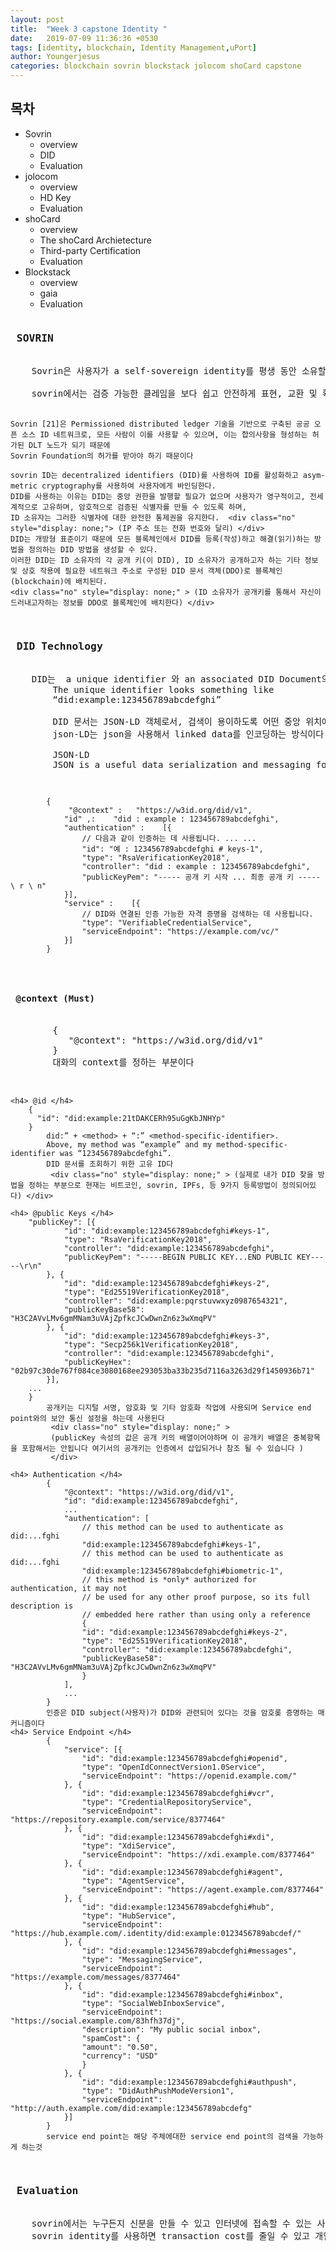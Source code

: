```yaml
---
layout: post
title:  "Week 3 capstone Identity "
date:   2019-07-09 11:36:36 +0530
tags: [identity, blockchain, Identity Management,uPort]
author: Youngerjesus
categories: blockchain sovrin blockstack jolocom shoCard capstone 
---
```


<h2 id="목차"> 목차 </h2>
<ul>
    <li> Sovrin  
        <ul> 
            <li> overview </li>
            <li> DID </li>
            <li> Evaluation </li>
        </ul>   
    </li>
    <li> jolocom 
        <ul> 
            <li> overview </li>
            <li> HD Key </li>
            <li> Evaluation </li>
        </ul>   
    </li>
    <li> shoCard
        <ul> 
            <li> overview </li>
            <li> The shoCard Archietecture </li>
            <li> Third-party Certification </li>
            <li> Evaluation </li>
        </ul>   
    </li>
    <li> Blockstack 
        <ul> 
            <li> overview </li>
            <li> gaia </li>
            <li> Evaluation </li>
        </ul>   
    </li>
</ul>
<pre style="white-space: pre;
    word-break: break-word;">
<h3> SOVRIN  </h3>
    Sovrin은 사용자가 a self-sovereign identity를 평생 동안 소유할 수 있도록 하고, 이를 저장하기 위해 중앙 당국에 의존하지 않는다는 것을 의미한다.
     <div class="no" style="display: none;" > 그리고 사용자가 그들을 관리할 수 있고 그들이 어떤 정보를 공개할 것인지 선택할 수 있다. 
    제3자가 웹 상에서 확인한 은행 계좌 정보, 교육 자격, 의료 데이터, 기타 종류의 기계 판독 가능한 개인 정보를 표현하는 것은 현재 어렵다. 이러한 종류의 데이터를 흔히 검증 가능한 청구라고 한다. 
    </div>
    sovrin에서는 검증 가능한 클레임을 보다 쉽고 안전하게 표현, 교환 및 확인할 수 있고 그들이 어떤 정보를 공개하고 교환할것인지를 선택할 수 있다.

    Sovrin [21]은 Permissioned distributed ledger 기술을 기반으로 구축된 공공 오픈 소스 ID 네트워크로, 모든 사람이 이를 사용할 수 있으며, 이는 합의사항을 형성하는 허가된 DLT 노드가 되기 때문에 
    Sovrin Foundation의 허가를 받아야 하기 때문이다
    
    sovrin ID는 decentralized identifiers (DID)를 사용하여 ID를 활성화하고 asym-metric cryptography를 사용하여 사용자에게 바인딩한다.
    DID를 사용하는 이유는 DID는 중앙 권한을 발행할 필요가 없으며 사용자가 영구적이고, 전세계적으로 고유하며, 암호적으로 검증된 식별자를 만들 수 있도록 하며,
    ID 소유자는 그러한 식별자에 대한 완전한 통제권을 유지한다.  <div class="no" style="display: none;"> (IP 주소 또는 전화 번호와 달리) </div>
    DID는 개방형 표준이기 때문에 모든 블록체인에서 DID를 등록(작성)하고 해결(읽기)하는 방법을 정의하는 DID 방법을 생성할 수 있다.
    이러한 DID는 ID 소유자의 각 공개 키(이 DID), ID 소유자가 공개하고자 하는 기타 정보 및 상호 작용에 필요한 네트워크 주소로 구성된 DID 문서 객체(DDO)로 블록체인(blockchain)에 배치된다.
    <div class="no" style="display: none;" > (ID 소유자가 공개키를 통해서 자신이 드러내고자하는 정보를 DDO로 블록체인에 배치한다) </div>
    
<h3> DID Technology </h3>
    DID는  a unique identifier 와 an associated DID Document의 두 가지다
        The unique identifier looks something like 
        “did:example:123456789abcdefghi” 
         <div class="no" style="display: none;" > (DID 문서를 조회하기 위한 고유 ID라고 생각하면 된다) </div>
        DID 문서는 JSON-LD 객체로서, 검색이 용이하도록 어떤 중앙 위치에 저장되어 있다.
        json-LD는 json을 사용해서 linked data를 인코딩하는 방식이다 
         <div class="no" style="display: none;" > 
         (json과 유사한 방식으로 직렬화 하는게 가능하고 Linked-data가 웹상에 존재하는 데이터를 개별 URI로 식별하기 떄문에 JSON-LD를 사용한다)
        </div>
        JSON-LD 
        JSON is a useful data serialization and messaging format 
        </pre>
        <div class="example"> 
            <code> 
        {
            <span class="na"> "@context" </span>:  <span class="s2"> "https://w3id.org/did/v1",</span> 
            <span class="na">"id" ,</span>:   <span class="s2"> "did : example : 123456789abcdefghi", </span>
            <span class="na">"authentication" </span>:   <span class="s2"> [{
                // 다음과 같이 인증하는 데 사용됩니다. ... ... 
                "id": "예 : 123456789abcdefghi # keys-1",
                "type": "RsaVerificationKey2018",
                "controller": "did : example : 123456789abcdefghi",
                "publicKeyPem": "----- 공개 키 시작 ... 최종 공개 키 ----- \ r \ n"
            }], </span>
            <span class="na">"service" </span>:   <span class="s2"> [{
                // DID와 연결된 인증 가능한 자격 증명을 검색하는 데 사용됩니다.
                "type": "VerifiableCredentialService",
                "serviceEndpoint": "https://example.com/vc/"
            }] </span>
        }
            </code>
        </div>
        <pre style="white-space: pre; word-break: break-word;">
    <h4> @context (Must) </h4>
        {
           "@context": "https://w3id.org/did/v1"
        }
        대화의 context를 정하는 부분이다 
         <div class="no" style="display: none;" > (두 소프트웨어 시스템이 데이터를 교환할떄 서로 이해하는 프로토콜을 사용해야한다 그 부분을 정하는 곳) </div>

    <h4> @id </h4>
        {
          "id": "did:example:21tDAKCERh95uGgKbJNHYp"
        }
            did:” + <method> + “:” <method-specific-identifier>. 
            Above, my method was “example” and my method-specific-identifier was “123456789abcdefghi”.
            DID 문서를 조회하기 위한 고유 ID다 
             <div class="no" style="display: none;" > (실제로 내가 DID 찾을 방법을 정하는 부분으로 현재는 비트코인, sovrin, IPFs, 등 9가지 등록방법이 정의되어있다) </div>

    <h4> @public Keys </h4>
        "publicKey": [{
                "id": "did:example:123456789abcdefghi#keys-1",
                "type": "RsaVerificationKey2018",
                "controller": "did:example:123456789abcdefghi",
                "publicKeyPem": "-----BEGIN PUBLIC KEY...END PUBLIC KEY-----\r\n"
            }, {
                "id": "did:example:123456789abcdefghi#keys-2",
                "type": "Ed25519VerificationKey2018",
                "controller": "did:example:pqrstuvwxyz0987654321",
                "publicKeyBase58": "H3C2AVvLMv6gmMNam3uVAjZpfkcJCwDwnZn6z3wXmqPV"
            }, {
                "id": "did:example:123456789abcdefghi#keys-3",
                "type": "Secp256k1VerificationKey2018",
                "controller": "did:example:123456789abcdefghi",
                "publicKeyHex": "02b97c30de767f084ce3080168ee293053ba33b235d7116a3263d29f1450936b71"
            }],
        ...
        }
            공개키는 디지털 서명, 암호화 및 기타 암호화 작업에 사용되며 Service end point와의 보안 통신 설정을 하는데 사용된다 
             <div class="no" style="display: none;" > 
             (publicKey 속성의 값은 공개 키의 배열이어야하며 이 공개키 배열은 중복항목을 포함해서는 안됩니다 여기서의 공개키는 인증에서 삽입되거나 참조 될 수 있습니다 )
             </div>

    <h4> Authentication </h4>
            {
                "@context": "https://w3id.org/did/v1",
                "id": "did:example:123456789abcdefghi",
                ...
                "authentication": [
                    // this method can be used to authenticate as did:...fghi
                    "did:example:123456789abcdefghi#keys-1",
                    // this method can be used to authenticate as did:...fghi
                    "did:example:123456789abcdefghi#biometric-1",
                    // this method is *only* authorized for authentication, it may not
                    // be used for any other proof purpose, so its full description is
                    // embedded here rather than using only a reference
                    {
                    "id": "did:example:123456789abcdefghi#keys-2",
                    "type": "Ed25519VerificationKey2018",
                    "controller": "did:example:123456789abcdefghi",
                    "publicKeyBase58": "H3C2AVvLMv6gmMNam3uVAjZpfkcJCwDwnZn6z3wXmqPV"
                    }
                ],
                ...
            }
            인증은 DID subject(사용자)가 DID와 관련되어 있다는 것을 암호롲 증명하는 매커니즘이다 
    <h4> Service Endpoint </h4>
            {
                "service": [{
                    "id": "did:example:123456789abcdefghi#openid",
                    "type": "OpenIdConnectVersion1.0Service",
                    "serviceEndpoint": "https://openid.example.com/"
                }, {
                    "id": "did:example:123456789abcdefghi#vcr",
                    "type": "CredentialRepositoryService",
                    "serviceEndpoint": "https://repository.example.com/service/8377464"
                }, {
                    "id": "did:example:123456789abcdefghi#xdi",
                    "type": "XdiService",
                    "serviceEndpoint": "https://xdi.example.com/8377464"
                }, {
                    "id": "did:example:123456789abcdefghi#agent",
                    "type": "AgentService",
                    "serviceEndpoint": "https://agent.example.com/8377464"
                }, {
                    "id": "did:example:123456789abcdefghi#hub",
                    "type": "HubService",
                    "serviceEndpoint": "https://hub.example.com/.identity/did:example:0123456789abcdef/"
                }, {
                    "id": "did:example:123456789abcdefghi#messages",
                    "type": "MessagingService",
                    "serviceEndpoint": "https://example.com/messages/8377464"
                }, {
                    "id": "did:example:123456789abcdefghi#inbox",
                    "type": "SocialWebInboxService",
                    "serviceEndpoint": "https://social.example.com/83hfh37dj",
                    "description": "My public social inbox",
                    "spamCost": {
                    "amount": "0.50",
                    "currency": "USD"
                    }
                }, {
                    "id": "did:example:123456789abcdefghi#authpush",
                    "type": "DidAuthPushModeVersion1",
                    "serviceEndpoint": "http://auth.example.com/did:example:123456789abcdefg"
                }]
            }
            service end point는 해당 주체에대한 service end point의 검색을 가능하게 하는것 

<h3> Evaluation </h3>
    sovrin에서는 누구든지 신분을 만들 수 있고 인터넷에 접속할 수 있는 사람은 신원을 확인할 수 있다. 
    sovrin identity를 사용하면 transaction cost를 줄일 수 있고 개인정보보호, 사이버 범죄의 제한, 간단한 신원인증을 할 수 있다 
     <div class="no" style="display: none;" >
    (transaction cost를 줄인다는 말은 판매자가 고객에 대한 더 많은 정보를 얻을 수 있다라는 것 내가 차량을 렌트하는데 
    이 사람의 신원정보중에 차량 경력이 많고, 사고 경력이 없다라고 판단이 되면 더 낮은 가격을 제시해도 된다 
    
    사이버 범죄를 제한한다라는건 판매를 할때 판매자와 구매자 모두 자신의 신분을 증명하고 검증받아야만 팔 수 있기 떄문에 사이버 버모지가 줄어들 수 있다는 취지다
    
    신원을 간단하게 한다라는건 일상생활의 다양한 분야에서 적용이 될 거라는 말이다. 근데 이런건 sovrin 신원을 사용하는 사람의 양에 따라 달려있다 
    sovrin신원을 많이 사용하는 곳에서는 sovrin신원을 포함하는게 적합해지지만 사용자가 상대적으로 적다면 sovrin 신원을 도입할라고 하지 않을것이다. 즉 전적으로 사용자의 수에따라 달려있다)
    ) 
    </div>
    sovrin은 permissioned blockchain으로 블록체인 실행 노드가 악의적으로 축소될 위험이 있다 



<h3> JOLOCOM </h3>
    JOLOCOM은 사용자에게 decentrailized identity를 제공하기 위해서 hierarchical deterministic keys (HD keys)를 사용한다 
    HD 키는 시드에서 생성되고 사용자가 제어권을 가지고 있으며 부모 키로부터 자식 키를 추가적으로 생성하는게 가능하다 
    시드만 알고 있다면 언제든지 복구가 가능하며 이를 통해 사용자는 익명성을 제공하기 위한 하위 신분을 여러개 생성할 수 있다
     <div class="no" style="display: none;" >
    (하나의 공개키만 가지고 있다면 내가 정보를 제한적으로 제공한다고해도 정보를 긁어모아서 신분을 만드는게 가능하다 마트에서 이 공개키로 나이가 22라는걸
    밝히고 차량렌트에서 이 공개키로 자신의 운전면허증을 제시했다면 이 정보들을 다 모아서 이사람이 어떤사람인지 알 수 있다)
    </div>

    HD 자식 키의 프로비저닝을 통해 통합 된 인적 / 기계 신원을위한 IoT 장치의 소유권 모델링을 가능하게하여 Jolocom 신원 사용자에게 진정으로 모든 속성을 반영한 본격적인 분산 형 디지털 신원을 구축 할 수있는 방법을 제공합니다
     <div class="no" style="display: none;" >
     (그리고 그리고 이렇게 하위 자식 키를 여러개 만들 수 있으니까 IOT기기의 소유권을 Jolocom ID에 매핑할 때 좋다)
    </div>

    HD 키를 사용한다면 identity Management system에서는 사용적합성의 문제가 있다. DID에서 사용자의 public key는 DDO의 IPFS 헤시에대한 
    매핑은 Ethereum smart contract에 의해 저장될 건데 워낙 많이 공개키가 있을 수 있으니까 얘가 어디에 매핑되어있는지를 알 고 있어야한다. 

<h3> Hierarchical Deterministic Key Derivation </h3>
        Path Levels - 마스터 키 쌍은 BIP0032에 따라 개인키를 계층적으로 새엇ㅇ하고 관리할 수 있도록 한다 
        
        Identity path syntax: {m / purpose’ / context’ / entity’}
        
        ex) Path definition: {m / 73’ / signing-key’ / global’}

        Purpose - 신원 키 생성을 목적으로 했기 때문에 상수 73으로 설정된다 

        context - 컨텍스트 필드는 키가 사용되는 컨텍스트를  <div class="no" style="display: none;" > 
        (기본적으로 하나의 컨택스트만 정의되며 여기서는 서명 키 컨택스트로 간주된다 )
        </div>
        entity - entity는 키가 더 차별화 될 수 있는 다음 경로 깊이를 정의한다 
            {m / 73’ / signing-key’ / social-media’}

            or:

            {m / 73’ / signing-key’ / gaming’

    Jolocom에서는 Identity attribute를 저장할떄는 여기서도 검증을 받았다는 verified credentials를 사용하며 지속적으로 사용할 것인지를
    구별해야하고 검증된 증명을 public으로 할 것인지 private으로 할 것인지를 정해햐한다 
     <div class="no" style="display: none;" > 
     (Private verified credentials은 엑세스제어가 필요하고 지속적으로 사용할떄는 자체 호스팅된 서버에 저장되어야하며 
    계속 사용할 필여가 없는 경우에는 사용자 장치에 저장된다  지속적인 가용성을 가진 public verified credentials같은 경우에는 
    IPFS와 같은 분산 스토로지에 저장해야한다. ) 
    </div>

<h3> Evalutaion  </h3>
Jolocom의 미래목표는  오픈 소스 릴리즈에 관한 기존의 기술 표준을 계속 사용하면서 모든 사람에게 단순하고 전세계적으로 self-sovereign을 제공하는게 목표이다 
그러므로 private verified credentials은 미래의 목표가 아니라고한다 



<h3> shoCard </h3>
shoCard는 블록체인 상의 신분관리와 여권이나 운전면허와 같은 이미 신뢰된 정보들과 결합해서 사용한다 
shoCard는 다른 Identity management 시스템과는 달리 자체 서버를 사용해서 관련 정보들을 저장한다 
 <div class="no" style="display: none;" >
(   한번 내가 여행사에서 내 신원 정보를 제공해서 인증과정을 마쳤다면 그 과정을 매번 하지않고 인증했었다라는걸 자체 서버에 저장해둔다 
    이렇게 자기 서버를 둔다고 해서 shoCard가 이 정보들을 알 수 있는 방법은 없다 그 사람들만이 알 수 있는 정보로 a new symmetric key로 암호화 되기 때문에 ) 
</div>
ShoCard의 장점은 여러 블록 체인을 동시에 사용할 수 있고 필요할 경우 새 블록 체인을 추가할 수 있다는 것이다

 <div class="no" style="display: none;" >
(기존의 블록체인 시스템이 중단되거나 공격을받아서 쓸모 없어지는 경우에 바꾸는게 가능하다  )
한 public blockchain만 사용한다면 이 블록체인 네트워크 상황에 따라서 traffic이 증가하거나 transaction fee가 증가하는 문제가 생길 수 있다 (실제로 예전에 이런 문제가 있었다고 들었다)
shoCard는 더좋은 블록체인이 나온다면 즉 새로운 더 빠르고 안전한 블록체인을 사용할 준비를 해 두는 것 왜냐하면 기존의 블록체인에 쓴 데이터는 영구적으로 실행이 가능하고 레코드는 불변한다 
)
</div>

<h3> The shoCard Architecture 
• ShoCard SDKs 
• ShoCard Service layer
• ShoCard SideChain
• blockchain caches
• ShoCard Blockchain Adaptor 
</h3>

<h4> ShoCard SDKs </h4>
ShoCard SDK는 다른 서비스를 신뢰하지 않도록 자신의 서버 또는 장치에서 로컬로 모든 검증 검사를 수행한다. 또한 블록체인 레코드를 독립적으로 검색하여 검증에 사용할 수 있다.

<h4>ShoCard Service layer </h4>
블록체인뿐만 아니라 서로 다른 애플리케이션과 서버 간의 안전한 통신 파이프라인으로 사용된다.
 <div class="no" style="display: none;" >
(안전한 통신 파이프라인 이라는 의미는 모든 메시지는 클라이언트에서 서명되고 다른 사람의 공개키로 암호화되서 shoCard 서비스는 절대로 데이터를 해독할 수 없다라는 걸 말한다) 
</div>

<h4> ShoCard SideChain </h4>
블록체인에 작성된 다양한 인증에대한 검증 코드를 저장하기 위한 수단으로 제공된다 public 블록체인은 storage가 제한적이고 확장성이 부족한 문제가 있다
따라서 사이드 체인은 인증데이터를 보유하는데 사용된다 
 <div class="no" style="display: none;" >
(각각의 기록들은 해쉬되고 그 해시들은 20분 정도마다 작업증거로 블록체인에 쓰여진다.) 
</div>

<h4> blockchain caches </h4>
블록체인 로컬 복사본을 보관해서 더 빠르게 읽을수 있도록 캐쉬를 제공한다

<h4> ShoCard Blockchain Adaptor </h4>
The ShoCard Blockchain Adaptor abstracts the interface to the blockchain that maintains the proof of work, 
so the ShoCard Service layer can remain efficient
블록체인 인터페이스를 추상화해서 여러 블록체인을 사용하기 위한 것 

<h4> Self-certification - 블록체인 상에 자기 신원을 저장하고 이게 나라는 걸 증명하는 것 </h4>
사용자는 shoCard mobile application이 필요하며 asymmetric key pair을 만들어준다 
대부분 일반적인 경우 사용자의 identity는 스마트폰과 같은 모바일 기기에 유지된다
사용자의 신원은 먼저 정부 ID, 운전면허 또는 여권을 스캔하거나 얼굴 이미지, 홍채 스캔 또는 오디오와 같은 생체 인식 정보를 캡처하여 수집한다 
이런 수집된 데이터는 개개인의 name/value fields로 분류되고 사용자의 개인키로 암호화 되어서 스마트폰에 유지된다.
이 과정 후 각각의 name/value fields는 signature hash로 변하고 전체 레코드로 정리된다 그 후 The resulting hash는 사용자의 private key로 서명된 후
블록체인에 저장된다 이걸 self-certification이라고 한다

자신의 스마트폰에 있는  the clear-text value field and code와 a pointer to the self-certification records를 제공함으로써 블록체인 상에 저장된 
record와 내가 가진 신원이 일치한다라는 걸 증명하고 public key를 제공함으로써 이게 내 것임을 보여준다 


<h4> Third-party Certification - 제3자가 개인의 신분과 자격을 증명하고 검증하는 것 </h4>
사용자는 자신의 Identity와 other information을 제3자와 공유할 수 있다 
사용자는 일반적으로 공유하기로 선택한 데이터를 공개 키와 함께 전달하고 블록체인 자체 인증에 대한 포인터를 전달하고 제3자가 다음 중 하나를 통해서 정보를 얻는다 
# an App that can scan her data
# QR 코드를 통해서 공유할 수 있는 웹 사이트 
# Bluetooth 장치 
그 다음 정보를 받은 The verifying entity는 사용자가 그 특정 정보를 소유하고 있는지 검사한다 검사가 완료되면 제3자는 사용자를 인증한다
 <div class="no" style="display: none;" >
(이게 뭐냐면 검증 프로세스가 이뤄졌다라는걸 문서화해서 전체 프로세스를 반복할 필요 없이 향후에 참조할 수 있도록 하는 것 )
</div>

<h3> Evaluation </h3>
ShoCard website에서는 shoCard를 이렇게 말한다.  
”It’s the one identity verification system that works the way consumers and businesses need it to for security, privacy,
 and always-on fraud protection”
 소비자와 기업을 위한 보안과 프라이버시를 위해서 blockchain identity management 시스템을 사용한다라고 

단점은 ShoCard 시스템에서의 기업은 모든 사용자에 대한 정보를 인증할 수 있기 때문에 이 기업을 사용자가 신뢰할 필요가 있다. 우리가 잘 알고 있는 기업의 경우에는
신뢰하는게 가능하지만 들어보지 못한 곳에 신뢰하기는 어렵다  

shoStore 서버가 다운되면 인증을 하지 못하는 문제가 있다.

장점은 블록체인 기술을 이용하지만 블록체인에 의존적이지 않다. 새롭게 추가하는게 가능해서 




<h3> Blockstack </h3>
    블록스택은 탈중앙화 컴퓨터 네트워크다
    클라우드 컴퓨팅의 대안(alternative)이라고 생각하면 이해하기 편하다. 대개 개발자는 클라우드 서버에 애플리케이션을 개발하거나 그 안에 사용자 데이터를 저장하는데,  블록스택은 이 기능을 대체한다. 
    사용자가 개별적인 데이터 라커(Locker)를 가지는 구조이다. 
    <div class="no" style="display: none;" >
    (이게 뭐냐면 클라이언트/서버 모델에서 데이터베이스는 서버 측이 대량의 사용자 데이터를 저장하고 쿼리해야 하기 때문에 모든 애플리케이션의 핵심 부분이지만 
    분산 컴퓨팅에서 개발자들은 애초에 데이터를 호스팅하지 않고 자신만의 데이터 라커를 가진다 )
    </div>
    이런 데이터 라커는 대기업이 사용자로부터 데이터를 뽑아갈 필요 없이 앱과 데이터는 그 사용자의 소유물이 되는 것이다
    그래서 ID를 등록할 때 유니버셜 ID, 일반 사용자 명(Universal User Name)을 얻는다. 블록스택에 있는 모든 앱에 이 사용자 명으로 로그인할 수 있다. 
     <div class="no" style="display: none;" >
    (새 앱을 사용할 때마다 회원가입을 하지 않고, 동일한 사용자 ID가 블록스택의 모든 앱에 적용된다.) 
    </div>
    블록스택은 중요한 정보만 블록체인에 담고, 블록체인상에 퍼블리시하지 않고 대부분은 오프체인으로 구성해 사용자 데이터 라커에 전송된다
     <div class="no" style="display: none;" >
    (여타 블록체인들은 대부분 무거운(heavy) 블록체인)
    (체인에 상당량의 데이터를 저장해야 하고, 프로세스를 위한 로직(코드)을 담아야 하는 식이다. 
    </div>
    Blockstack은 어떠한 블록체인에서도 작업할 수 있으며, 블록스택 ID라고 하는 블록체인에 대한 ID기능도 제공한다.
    Blockstack ID는 profile과  globally unique names으로 구성되며 사람, 회사, 웹 사이트, 소프트웨어 패키지 등에 등록할 수 있다. 
    각 profile은 public information뿐만 아니라 private information도 포함할 수 있으며, 둘 다 ID owner가 입력한다. 
    다른 동료 및 선택된 기관에서 이 정보를 검증할 수 있음

    블록스택은 애플리케이션이 개인 데이터 잠금 장치와 상호 작용할 수 있도록 하는 사용자 제어 스토리지 시스템인 가이아(Gaia) 스토리지 시스템을 사용하여 
    사용자의 데이터를 제어할 수 있도록 하고있다. 
    사용자는 이러한 데이터 라커를 클라우드 제공자 또는 프라이빗 호스팅과 같은 기타 데이터 스토리지 옵션에 호스팅할 수 있다. 
    <div class="no" style="display: none;" >
    (가이아의 데이터는 사용자가 제어하는 암호키에 의해 암호화되고 서명된다. 중요한 것은 사용자가 사용할 제공자를 제어한다는 것이다.)
    </div>
    소프트웨어는 사용자의 데이터 라커가 어디에 위치하든 필요에 따라 접근해 읽어 들인다.
     <div class="no" style="display: none;" >
    (이론상으로는 하드 드라이브로 간주할 수 있지만, 꼭 스마트폰 기기는 아니다. 노트북도 되고, 각자 쓰는 서버든 드롭박스와 같은 서버 제공자든 데이터 라커를 놓을 수 있다. 
    물론 드롭박스나 구글 드라이브 등의 서버 제공자가 데이터 라커 속 프라이버시 정보를 들여다볼 순 없다. 완전히 암호화하기 때문이다)
    </div>
    <div class="no" style="display: none;" >
    (gaia 찾기 내가 어떤 이름에 대한 파일을 가져오고 싶다면 블록스택 코어에대한 단일 호출로 내가 찾을 파일에 대해서 라우팅 정보 파일을 가져오고 
    이 라우팅 파일에서 gaia URL을 가져와 스토로지 백엔드에 연결한다 엑세스 권한이 있는경우 파일을 가져오는게 가능하다)
    </div>
    블록스택은 DNS를 대체하기 위해 블록체인 이름 시스템(BNS)이라는 블록체인 기반의 새로운 시스템을 제안한다
    BNS는 DNS와 유사한 기능을 제공하지만 중앙 루트 서버는 없다. BNS의 명명 시스템은 블록체인 및 각각의 private key의 암호화된 주소에 의해 소유되는 이름에 의존한다
    블록스택은 7만개 이상의 도메인 이름이 등록되어 있다고 한. 

Blockstack 목표
블록스택은 개발자들이 쉽게 디앱을 개발할 수 있는 블록체인 플랫폼을 만들고자 한다. 
 <div class="no" style="display: none;" > (ID관리는 블록스택의 목표가 아니라 구현은 설명될 수 없다) </div>
블록스택의 CEO인 무니브 알리는 컴퓨팅의 다음 시대를 개척하는 게 블록스택의 최대 목표라고 말했다. 
IBM이 개인용 컴퓨터를 개발하면서 컴퓨터 개발의 시대가 시작됐으며 이후 마이크로소프트의 데스크탑 시대와 구글의 클라우드 시대가 이어졌다고 덧붙여 말했다.
그는 다음 시대는 탈중앙화 시대가 될 것이고 그 시대를 위한 플랫폼을 개발하는 게 블록스택이 하는 일이라고 설명했다. 
블록스택 어스는 사용자가 앱에 로그인할 때 블록체인 기반 디앱인지 일반 앱인지 구분할 수 없을 정도로 편리하게 데이터를 입력하게끔 한 신원증명 방식”이라며 
“다만 사용자 데이터에 대한 통제권은 블록스택이 아닌 사용자 개인에게 있다”

<h3> Evaluation </h3>
블록스택이 어떤 블록체인이라도 사용할 수 있다는 사실은 더 이상의 성공을 위해 매우 중요하다. 
왜냐하면 블록스택은 어떤 식으로든 블록체인(blockchain)이 불안정해지는 경우, 예를 들어, 악성 행위자가 51%의 공격을 할 수 있게 하는 시스템에 해시율이 충분하지 않은 경우 등, 
블록체인(blockchain)이 어떤 식으로든 불안정해지는 경우 다른 블록체인을 쓰면되니까
 <div class="no" style="display: none;" >
(그러나 여러 블록체인(blockchain)을 동시에 지원하는 쇼카드의 접근 방식만큼 안전하지 않다.)
</div>

블록스택은 다른 동료와 선택된 당국이 이 정보를 확인할 수 있지만 특정 프로세스가 따로 정의되지는 않는다  <div class="no" style="display: none;" > (D-app에 따라 다르다) </div>
또 다른 큰 장점은 이미 등록된 신분들이 많다는 것이다. 현재 블록스택은 80,000개의 등록 ID[4]를 가지고 있으며, 따라서 블록체인에서 ID 관리를 하는 가장 큰 시스템 중 하나이다.

인터넷/DNS 시스템에 대한 접근방식을 가진 블록스택은 The identity management system 이상의 것을 시스템이 제공할 수 있다  
<div class="no" style="display: none;" >
(구현을 어떻게 하느냐에따라서)
</div>

Reference: https://sovrin.org/wp-content/uploads/Sovrin-Protocol-and-Token-White-Paper.pdf 
	https://medium.com/@adam_14796/understanding-decentralized-ids-dids-839798b91809
	identity Management on the blockchain pdf 
	https://w3c-ccg.github.io/did-spec/



<pre>